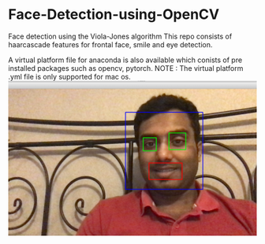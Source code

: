 # Face-Detection-using-OpenCV
Face detection using the Viola-Jones algorithm 
This repo consists of haarcascade features for frontal face, smile and eye detection.

A virtual platform file for anaconda is also available which conists of pre installed packages such as opencv, pytorch. 
NOTE : The virtual platform .yml file is only supported for mac os. 
![Image description](https://github.com/Abi5678/Face-Detection-using-OpenCV/blob/master/Screen%20Shot%202020-02-08%20at%2010.57.24%20AM.png)
